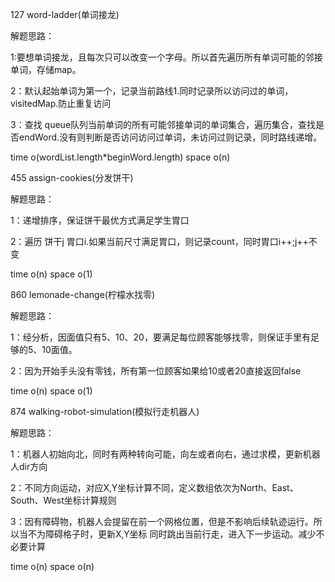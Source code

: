 127 word-ladder(单词接龙)

解题思路：

1:要想单词接龙，且每次只可以改变一个字母。所以首先遍历所有单词可能的邻接单词，存储map。

2：默认起始单词为第一个，记录当前路线1.同时记录所以访问过的单词，visitedMap.防止重复访问

3：查找 queue队列当前单词的所有可能邻接单词的单词集合，遍历集合，查找是否endWord.没有则判断是否访问访问过单词，未访问过则记录，同时路线递增。

time o(wordList.length*beginWord.length) space o(n)

455 assign-cookies(分发饼干)

解题思路：

1：递增排序，保证饼干最优方式满足学生胃口

2：遍历 饼干j 胃口i.如果当前尺寸满足胃口，则记录count，同时胃口i++;j++不变

time o(n) space o(1)

860 lemonade-change(柠檬水找零)

解题思路：

1：经分析，因面值只有5、10、20，要满足每位顾客能够找零，则保证手里有足够的5、10面值。

2：因为开始手头没有零钱，所有第一位顾客如果给10或者20直接返回false

time o(n) space o(1)

874 walking-robot-simulation(模拟行走机器人)

解题思路：

1：机器人初始向北，同时有两种转向可能，向左或者向右，通过求模，更新机器人dir方向

2：不同方向运动，对应X,Y坐标计算不同，定义数组依次为North、East、South、West坐标计算规则

3：因有障碍物，机器人会提留在前一个网格位置，但是不影响后续轨迹运行。所以当不为障碍格子时，更新X,Y坐标 同时跳出当前行走，进入下一步运动。减少不必要计算
 
time o(n) space o(n) 




